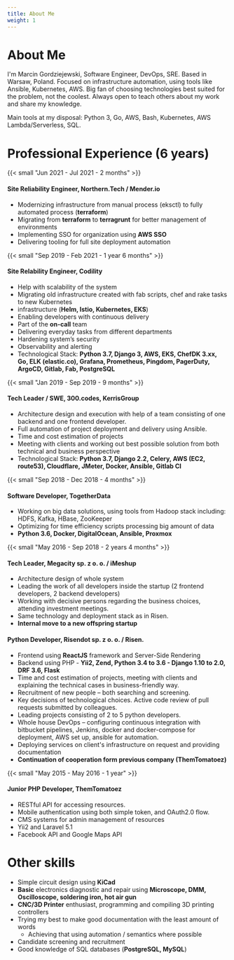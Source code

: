 ```yaml
---
title: About Me
weight: 1
---
```


# About Me

I'm Marcin Gordziejewski, Software Engineer, DevOps, SRE. Based in Warsaw, Poland. 
Focused on infrastructure automation, using tools like Ansible, Kubernetes, AWS. 
Big fan of choosing technologies best suited for the problem, not the coolest.
Always open to teach others about my work and share my knowledge.


Main tools at my disposal: Python 3, Go, AWS, Bash, Kubernetes, AWS Lambda/Serverless, SQL. 

# Professional Experience (6 years)

{{< small "Jun 2021 - Jul 2021 - 2 months" >}}
#### Site Reliability Engineer, Northern.Tech / Mender.io
- Modernizing infrastructure from manual process (eksctl) to fully automated process (**terraform**)
- Migrating from **terraform** to **terragrunt** for better management of environments
- Implementing SSO for organization using **AWS SSO**
- Delivering tooling for full site deployment automation

{{< small "Sep 2019 - Feb 2021 - 1 year 6 months" >}}
#### Site Relability Engineer, Codility
- Help with scalability of the system
- Migrating old infrastructure created with fab scripts, chef and rake tasks to new Kubernetes
- infrastructure (**Helm, Istio, Kubernetes, EKS**)
- Enabling developers with continuous delivery
- Part of the **on-call** team
- Delivering everyday tasks from different departments
- Hardening system’s security
- Observability and alerting
- Technological Stack: **Python 3.7, Django 3, AWS, EKS, ChefDK 3.xx, Go, ELK (elastic.co),
Grafana, Prometheus, Pingdom, PagerDuty, ArgoCD, Gitlab, Fab, PostgreSQL**

{{< small "Jan 2019 - Sep 2019 - 9 months" >}}
#### Tech Leader / SWE, 300.codes, KerrisGroup
- Architecture design and execution with help of a team consisting of one backend and one
frontend developer.
- Full automation of project deployment and delivery using Ansible.
- Time and cost estimation of projects
- Meeting with clients and working out best possible solution from both technical and
business perspective
- Technological Stack: **Python 3.7, Django 2.2, Celery, AWS (EC2, route53), Cloudflare, JMeter,
Docker, Ansible, Gitlab CI**

{{< small "Sep 2018 - Dec 2018 - 4 months" >}}
#### Software Developer, TogetherData
- Working on big data solutions, using tools from Hadoop stack including: HDFS, Kafka, HBase,
ZooKeeper
- Optimizing for time efficiency scripts processing big amount of data
- **Python 3.6, Docker, DigitalOcean, Ansible, Proxmox**

{{< small "May 2016 - Sep 2018 - 2 years 4 months" >}} 
#### Tech Leader, Megacity sp. z o. o. / iMeshup
- Architecture design of whole system
- Leading the work of all developers inside the startup (2 frontend developers, 2 backend
developers)
- Working with decisive persons regarding the business choices, attending investment
meetings.
- Same technology and deployment stack as in Risen.
- **Internal move to a new offspring startup** 

#### Python Developer, Risendot sp. z o. o. / Risen.
- Frontend using **ReactJS** framework and Server-Side Rendering
- Backend using PHP - **Yii2, Zend, Python 3.4 to 3.6 - Django 1.10 to 2.0, DRF 3.6, Flask**
- Time and cost estimation of projects, meeting with clients and explaining the technical cases in
business-friendly way.
- Recruitment of new people – both searching and screening.
- Key decisions of technological choices. Active code review of pull requests submitted by colleagues.
- Leading projects consisting of 2 to 5 python developers.
- Whole house DevOps – configuring continuous integration with bitbucket pipelines, Jenkins, docker and docker-compose for deployment, AWS set up, ansible for automation.
- Deploying services on client's infrastructure on request and providing documentation
- **Continuation of cooperation form previous company (ThemTomatoez)**

{{< small "May 2015 - May 2016 - 1 year" >}}
#### Junior PHP Developer, ThemTomatoez
- RESTful API for accessing resources.
- Mobile authentication using both simple token, and OAuth2.0 flow.
- CMS systems for admin management of resources
- Yii2 and Laravel 5.1
- Facebook API and Google Maps API

# Other skills
- Simple circuit design using **KiCad**
- **Basic** electronics diagnostic and repair using **Microscope, DMM, Oscilloscope, soldering iron, hot air gun**
- **CNC/3D Printer** enthusiast, programming and compiling 3D printing controllers
- Trying my best to make good documentation with the least amount of words 
  - Achieving that using automation / semantics where possible
- Candidate screening and recruitment
- Good knowledge of SQL databases (**PostgreSQL, MySQL**)
